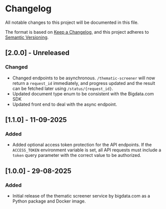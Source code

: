 # Changelog

All notable changes to this project will be documented in this file.

The format is based on [Keep a Changelog](https://keepachangelog.com/en/1.1.0/),
and this project adheres to [Semantic Versioning](https://semver.org/spec/v2.0.0.html).

## [2.0.0] - Unreleased

### Changed
- Changed endpoints to be asynchronous. `/thematic-screener` will now return a `request_id` immediately, and progress updated and the result can be fetched later using `/status/{request_id}`.
- Updated document type enum to be consistent with the Bigdata.com SDK
- Updated front end to deal with the async endpoint.

## [1.1.0] - 11-09-2025

### Added
- Added optional access token protection for the API endpoints. If the `ACCESS_TOKEN` environment variable is set, all API requests must include a `token` query parameter with the correct value to be authorized.


## [1.0.0] - 29-08-2025

### Added
- Initial release of the thematic screener service by bigdata.com as a Python package and Docker image.
